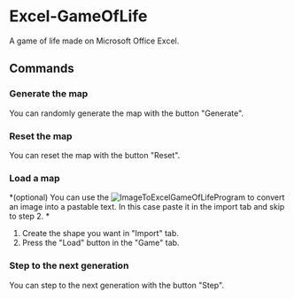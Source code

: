 # Excel-GameOfLife
A game of life made on Microsoft Office Excel.

## Commands
### Generate the map
You can randomly generate the map with the button "Generate".

### Reset the map
You can reset the map with the button "Reset".

### Load a map
*(optional)
You can use the ![ImageToExcelGameOfLifeProgram](https://github.com/SchwabNicolas/ImageToExcelGameOfLife) to convert an image into a pastable text. In this case paste it in the import tab and skip to step 2. *

1. Create the shape you want in "Import" tab.
2. Press the "Load" button in the "Game" tab.

### Step to the next generation
You can step to the next generation with the button "Step".
